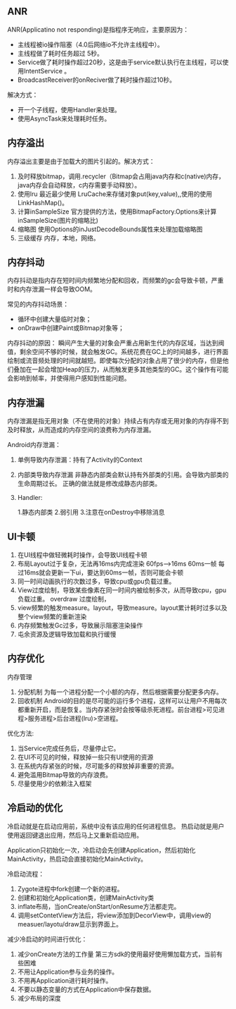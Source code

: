 ## ANR

ANR(Applicatino not responding)是指程序无响应，主要原因为：

- 主线程被io操作阻塞（4.0后网络io不允许主线程中）。
- 主线程做了耗时任务超过 5秒。
- Service做了耗时操作超过20秒，这是由于service默认执行在主线程，可以使用IntentService  。
- BroadcastReceiver的onReciver做了耗时操作超过10秒。

解决方式：

- 开一个子线程，使用Handler来处理。
- 使用AsyncTask来处理耗时任务。



## 内存溢出

内存溢出主要是由于加载大的图片引起的。解决方式：

1. 及时释放bitmap，调用.recycler（Bitmap会占用java内存和c(native)内存，java内存会自动释放，c内存需要手动释放）。
2. 使用lru 最近最少使用
    LruCache来存储对象put(key,value),,使用的使用LinkHashMap()。
3. 计算inSampleSize
    官方提供的方法，使用BitmapFactory.Options来计算inSampleSize(图片的缩略比)
4. 缩略图
    使用Options的inJustDecodeBounds属性来处理加载缩略图
5. 三级缓存
    内存，本地，网络。



## 内存抖动

内存抖动是指内存在短时间内频繁地分配和回收，而频繁的gc会导致卡顿，严重时和内存泄漏一样会导致OOM。

常见的内存抖动场景：

- 循环中创建大量临时对象；
- onDraw中创建Paint或Bitmap对象等；

内存抖动的原因：
 瞬间产生大量的对象会严重占用新生代的内存区域，当达到阀值，剩余空间不够的时候，就会触发GC。系统花费在GC上的时间越多，进行界面绘制或流音频处理的时间就越短。即使每次分配的对象占用了很少的内存，但是他们叠加在一起会增加Heap的压力，从而触发更多其他类型的GC。这个操作有可能会影响到帧率，并使得用户感知到性能问题。



## 内存泄漏

内存泄漏是指无用对象（不在使用的对象）持续占有内存或无用对象的内存得不到及时释放，从而造成的内存空间的浪费称为内存泄漏。

Android内存泄漏：

1. 单例导致内存泄漏：持有了Activity的Context

2. 内部类导致内存泄漏
   非静态内部类会默认持有外部类的引用。会导致内部类的生命周期过长。
   正确的做法就是修改成静态内部类。

3. Handler:

   1.静态内部类
   2.弱引用
   3.注意在onDestroy中移除消息

## UI卡顿

1. 在UI线程中做轻微耗时操作，会导致UI线程卡顿
2. 布局Layout过于复杂，无法再16ms内完成渲染
    60fps-->16ms
    60ms一帧  每过16ms就会更新一下ui，要达到60ms一帧，否则可能会卡顿
3. 同一时间动画执行的次数过多，导致cpu或gpu负载过重。
4. View过度绘制，导致某些像素在同一时间内被绘制多次，从而导致cpu，gpu负载过重。
    overdraw
    过度绘制，
5. view频繁的触发measure。layout，导致measure。layout累计耗时过多以及整个view频繁的重新渲染
6. 内存频繁触发Gc过多，导致展示阻塞渲染操作
7. 屯余资源及逻辑导致加载和执行缓慢

## 内存优化

内存管理

1. 分配机制
    为每一个进程分配一个小额的内存，然后根据需要分配更多内存。
2. 回收机制
    Android的目的是尽可能的运行多个进程，这样可以让用户不用每次都重新开启，而是恢复。当内存紧张时会按等级杀死进程。前台进程>可见进程>服务进程>后台进程(lru)>空进程。

优化方法:

1. 当Service完成任务后，尽量停止它。
2. 在UI不可见的时候，释放掉一些只有UI使用的资源
3. 在系统内存紧张的时候，尽可能多的释放掉非重要的资源。
4. 避免滥用Bitmap导致的内存浪费。
5. 尽量使用少的依赖注入框架



## 冷启动的优化

冷启动就是在启动应用前，系统中没有该应用的任何进程信息。
 热启动就是用户使用返回键退出应用，然后马上又重新启动应用。

Application只初始化一次，冷启动会先创建Application，然后初始化MainActivity，热启动会直接初始化MainActivity。

冷启动流程：

1. Zygote进程中fork创建一个新的进程。
2. 创建和初始化Application类，创建MainActivity类
3. inflate布局，当onCreate/onStart/onResume方法都走完。
4. 调用setContetView方法后，将view添加到DecorView中，调用view的measuer/layotu/draw显示到界面上。

减少冷启动的时间进行优化：

1. 减少onCreate方法的工作量
    第三方sdk的使用最好使用懒加载方式，当前有些困难
2. 不用让Application参与业务的操作。
3. 不用再Application进行耗时操作。
4. 不要以静态变量的方式在Application中保存数据。
5. 减少布局的深度

